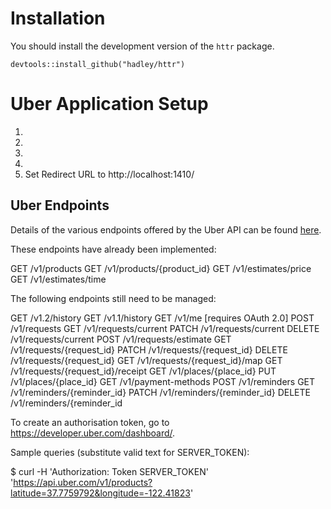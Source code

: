 # Installation

You should install the development version of the `httr` package.
```
devtools::install_github("hadley/httr")
```

# Uber Application Setup

1. 
2. 
3. 
4. 
5. Set Redirect URL to http://localhost:1410/

## Uber Endpoints

Details of the various endpoints offered by the Uber API can be found [here](https://developer.uber.com/docs/rides).

These endpoints have already been implemented:

GET /v1/products
GET /v1/products/{product_id}
GET /v1/estimates/price
GET /v1/estimates/time

The following endpoints still need to be managed:

GET /v1.2/history
GET /v1.1/history
GET /v1/me                             [requires OAuth 2.0]
POST /v1/requests
GET /v1/requests/current
PATCH /v1/requests/current
DELETE /v1/requests/current
POST /v1/requests/estimate
GET /v1/requests/{request_id}
PATCH /v1/requests/{request_id}
DELETE /v1/requests/{request_id}
GET /v1/requests/{request_id}/map
GET /v1/requests/{request_id}/receipt
GET /v1/places/{place_id}
PUT /v1/places/{place_id}
GET /v1/payment-methods
POST /v1/reminders
GET /v1/reminders/{reminder_id}
PATCH /v1/reminders/{reminder_id}
DELETE /v1/reminders/{reminder_id

To create an authorisation token, go to https://developer.uber.com/dashboard/.

Sample queries (substitute valid text for SERVER_TOKEN):

$ curl -H 'Authorization: Token SERVER_TOKEN' 'https://api.uber.com/v1/products?latitude=37.7759792&longitude=-122.41823'
